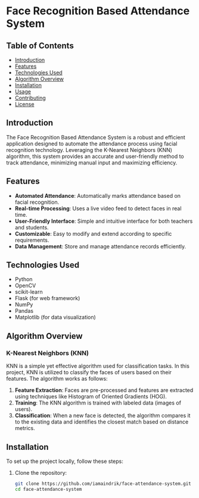 # Face Recognition Based Attendance System



## Table of Contents
- [Introduction](#introduction)
- [Features](#features)
- [Technologies Used](#technologies-used)
- [Algorithm Overview](#algorithm-overview)
- [Installation](#installation)
- [Usage](#usage)
- [Contributing](#contributing)
- [License](#license)

## Introduction
The Face Recognition Based Attendance System is a robust and efficient application designed to automate the attendance process using facial recognition technology. Leveraging the K-Nearest Neighbors (KNN) algorithm, this system provides an accurate and user-friendly method to track attendance, minimizing manual input and maximizing efficiency.

## Features
- **Automated Attendance**: Automatically marks attendance based on facial recognition.
- **Real-time Processing**: Uses a live video feed to detect faces in real time.
- **User-Friendly Interface**: Simple and intuitive interface for both teachers and students.
- **Customizable**: Easy to modify and extend according to specific requirements.
- **Data Management**: Store and manage attendance records efficiently.

## Technologies Used
- Python
- OpenCV
- scikit-learn
- Flask (for web framework)
- NumPy
- Pandas
- Matplotlib (for data visualization)

## Algorithm Overview
### K-Nearest Neighbors (KNN)
KNN is a simple yet effective algorithm used for classification tasks. In this project, KNN is utilized to classify the faces of users based on their features. The algorithm works as follows:
1. **Feature Extraction**: Faces are pre-processed and features are extracted using techniques like Histogram of Oriented Gradients (HOG).
2. **Training**: The KNN algorithm is trained with labeled data (images of users).
3. **Classification**: When a new face is detected, the algorithm compares it to the existing data and identifies the closest match based on distance metrics.

## Installation
To set up the project locally, follow these steps:

1. Clone the repository:
   ```bash
   git clone https://github.com/iamaindrik/face-attendance-system.git
   cd face-attendance-system

